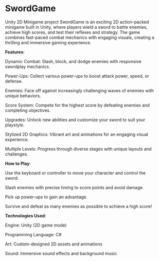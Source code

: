 # SwordGame
Unity 2D Minigame project
SwordGame is an exciting 2D action-packed minigame built in Unity, where players wield a sword to battle enemies, achieve high scores, and test their reflexes and strategy. The game combines fast-paced combat mechanics with engaging visuals, creating a thrilling and immersive gaming experience.

**Features**:

Dynamic Combat: Slash, block, and dodge enemies with responsive swordplay mechanics.  

Power-Ups: Collect various power-ups to boost attack power, speed, or defense.  

Enemies: Face off against increasingly challenging waves of enemies with unique behaviors.  

Score System: Compete for the highest score by defeating enemies and completing objectives.

Upgrades: Unlock new abilities and customize your sword to suit your playstyle.

Stylized 2D Graphics: Vibrant art and animations for an engaging visual experience.

Multiple Levels: Progress through diverse stages with unique layouts and challenges.

**How to Play**:

Use the keyboard or controller to move your character and control the sword.

Slash enemies with precise timing to score points and avoid damage.

Pick up power-ups to gain an advantage.

Survive and defeat as many enemies as possible to achieve a high score!

**Technologies Used**:

Engine: Unity (2D game mode)

Programming Language: C#

Art: Custom-designed 2D assets and animations

Sound: Immersive sound effects and background music

